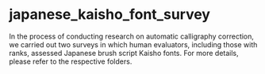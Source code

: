 # japanese_kaisho_font_survey
In the process of conducting research on automatic calligraphy correction, we carried out two surveys in which human evaluators, including those with ranks, assessed Japanese brush script Kaisho fonts. For more details, please refer to the respective folders.
